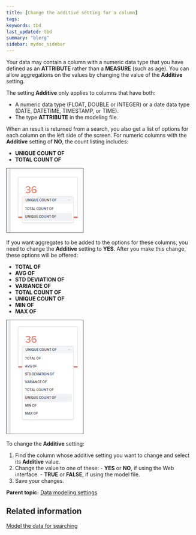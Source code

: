 ```yaml
---
title: [Change the additive setting for a column]
tags: 
keywords: tbd
last_updated: tbd
summary: "blerg"
sidebar: mydoc_sidebar
---
```

Your data may contain a column with a numeric data type that you have defined as an **ATTRIBUTE** rather than a **MEASURE** (such as age). You can allow aggregations on the values by changing the value of the **Additive** setting.

The setting **Additive** only applies to columns that have both:

-   A numeric data type (FLOAT, DOUBLE or INTEGER) or a date data type (DATE, DATETIME, TIMESTAMP, or TIME).
-   The type **ATTRIBUTE** in the modeling file.

When an result is returned from a search, you also get a list of options for each column on the left side of the screen. For numeric columns with the **Additive** setting of **NO**, the count listing includes:

-   **UNIQUE COUNT OF**
-   **TOTAL COUNT OF**

![](../../images/model_additive_model_false_options.png)

If you want aggregates to be added to the options for these columns, you need to change the **Additive** setting to **YES**. After you make this change, these options will be offered:

-   **TOTAL OF**
-   **AVG OF**
-   **STD DEVIATION OF**
-   **VARIANCE OF**
-   **TOTAL COUNT OF**
-   **UNIQUE COUNT OF**
-   **MIN OF**
-   **MAX OF**

![](../../images/model_additive_model_true_options.png)

To change the **Additive** setting:

1.   Find the column whose additive setting you want to change and select its **Additive** value.
2.   Change the value to one of these:
    -   **YES** or **NO**, if using the Web interface.
    -   **TRUE** or **FALSE**, if using the model file.
3.   Save your changes.

**Parent topic:** [Data modeling settings](../../admin/data_modeling/data_modeling_settings.html)

## Related information  


[Model the data for searching](semantic_modeling.html#)
